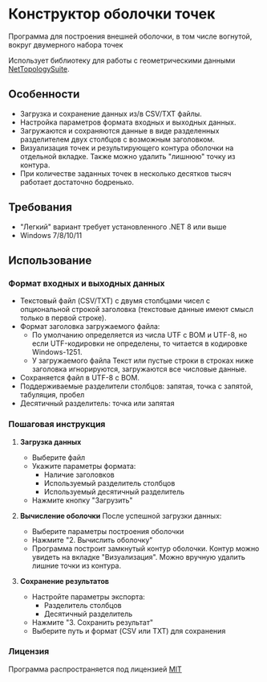 ﻿# **Конструктор оболочки точек**

Программа для построения внешней оболочки, в том числе вогнутой, вокруг двумерного набора точек

Использует библиотеку для работы с геометрическими данными [NetTopologySuite](https://github.com/NetTopologySuite/NetTopologySuite).

## Особенности

- Загрузка и сохранение данных из/в CSV/TXT файлы.
- Настройка параметров формата входных и выходных данных.
- Загружаются и сохраняются данные в виде разделенных разделителем двух столбцов  с возможным заголовком.
- Визуализация точек и результирующего контура оболочки на отдельной вкладке. Также можно удалить "лишнюю" точку из контура.
- При количестве заданных точек в несколько десятков тысяч работает достаточно бодренько.
 
## Требования

- "Легкий" вариант требует установленного .NET 8 или выше
- Windows 7/8/10/11

## Использование
### Формат входных и выходных данных
- Текстовый файл (CSV/TXT) с двумя столбцами чисел с опциональной строкой заголовка (текстовые данные имеют смысл только в первой строке).    
- Формат заголовка загружаемого файла:
   - По умолчанию определяется из числа UTF с BOM и UTF-8, но если UTF-кодировки не определены, то читается в кодировке Windows-1251. 
   - У загружаемого файла Текст или пустые строки в строках ниже заголовка игнорируются, загружаются все числовые данные.
- Сохраняется файл в UTF-8 с BOM.
- Поддерживаемые разделители столбцов: запятая, точка с запятой, табуляция, пробел
- Десятичный разделитель: точка или запятая

### Пошаговая инструкция
1. **Загрузка данных**
   - Выберите файл
   - Укажите параметры формата:
     - Наличие заголовков
     - Используемый разделитель столбцов
     - Используемый десятичный разделитель
   - Нажмите кнопку "Загрузить"

2. **Вычисление оболочки**
   После успешной загрузки данных:
   - Выберите параметры построения оболочки
   - Нажмите "2. Вычислить оболочку"
   - Программа построит замкнутый контур оболочки. Контур можно увидеть на вкладке "Визуализация". Можно вручную удалить лишние точки из контура.

3. **Сохранение результатов**
   - Настройте параметры экспорта:
     - Разделитель столбцов
     - Десятичный разделитель
   - Нажмите "3. Сохранить результат"
   - Выберите путь и формат (CSV или TXT) для сохранения

### Лицензия
Программа распространяется под лицензией [MIT](LICENSE.txt)
